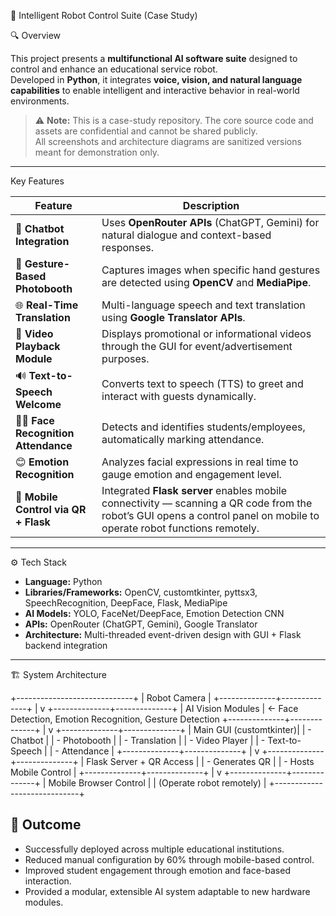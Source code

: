 🤖 Intelligent Robot Control Suite (Case Study)

🔍 Overview


This project presents a **multifunctional AI software suite** designed to control and enhance an educational service robot.  
Developed in **Python**, it integrates **voice, vision, and natural language capabilities** to enable intelligent and interactive behavior in real-world environments.

> ⚠️ **Note:** This is a case-study repository. The core source code and assets are confidential and cannot be shared publicly.  
> All screenshots and architecture diagrams are sanitized versions meant for demonstration only.

---

  Key Features

| Feature | Description |
|----------|-------------|
| 💬 **Chatbot Integration** | Uses **OpenRouter APIs** (ChatGPT, Gemini) for natural dialogue and context-based responses. |
| 📸 **Gesture-Based Photobooth** | Captures images when specific hand gestures are detected using **OpenCV** and **MediaPipe**. |
| 🌐 **Real-Time Translation** | Multi-language speech and text translation using **Google Translator APIs**. |
| 🎥 **Video Playback Module** | Displays promotional or informational videos through the GUI for event/advertisement purposes. |
| 🔊 **Text-to-Speech Welcome** | Converts text to speech (TTS) to greet and interact with guests dynamically. |
| 🧍‍♀️ **Face Recognition Attendance** | Detects and identifies students/employees, automatically marking attendance. |
| 😊 **Emotion Recognition** | Analyzes facial expressions in real time to gauge emotion and engagement level. |
| 📱 **Mobile Control via QR + Flask** | Integrated **Flask server** enables mobile connectivity — scanning a QR code from the robot’s GUI opens a control panel on mobile to operate robot functions remotely. |

---

⚙️ Tech Stack

- **Language:** Python  
- **Libraries/Frameworks:** OpenCV, customtkinter, pyttsx3, SpeechRecognition, DeepFace, Flask, MediaPipe  
- **AI Models:** YOLO, FaceNet/DeepFace, Emotion Detection CNN  
- **APIs:** OpenRouter (ChatGPT, Gemini), Google Translator  
- **Architecture:** Multi-threaded event-driven design with GUI + Flask backend integration  

---

🏗️ System Architecture


+-----------------------------+
|         Robot Camera        |
+--------------+--------------+
               |
               v
+--------------+--------------+
|     AI Vision Modules       |  ← Face Detection, Emotion Recognition, Gesture Detection
+--------------+--------------+
               |
               v
+--------------+--------------+
|     Main GUI (customtkinter)|
|   - Chatbot                 |
|   - Photobooth              |
|   - Translation             |
|   - Video Player            |
|   - Text-to-Speech          |
|   - Attendance              |
+--------------+--------------+
               |
               v
+--------------+--------------+
|  Flask Server + QR Access   |
|   - Generates QR             |
|   - Hosts Mobile Control     |
+--------------+--------------+
               |
               v
+--------------+--------------+
|     Mobile Browser Control  |
|  (Operate robot remotely)   |
+-----------------------------+


## 🧾 Outcome

- Successfully deployed across multiple educational institutions.  
- Reduced manual configuration by 60% through mobile-based control.  
- Improved student engagement through emotion and face-based interaction.  
- Provided a modular, extensible AI system adaptable to new hardware modules.
